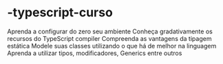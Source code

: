# -typescript-curso
Aprenda a configurar do zero seu ambiente Conheça gradativamente os recursos do TypeScript compiler Compreenda as vantagens da tipagem estática Modele suas classes utilizando o que há de melhor na linguagem Aprenda a utilizar tipos, modificadores, Generics entre outros
